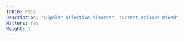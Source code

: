 ```yaml
---
ICD10: F316
Description: "Bipolar affective disorder, current episode mixed"
Matters: Yes
Weight: 1
---
```


